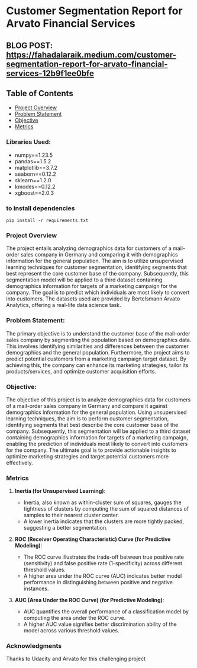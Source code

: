 
# Customer Segmentation Report for Arvato Financial Services
## BLOG POST: https://fahadalaraik.medium.com/customer-segmentation-report-for-arvato-financial-services-12b9f1ee0bfe
## Table of Contents
 * [Project Overview](#project-overview)
 * [Problem Statement](#problem-statement)
 * [Objective](#objective)
 * [Metrics](#metrics)

### Libraries Used:
 *  numpy==1.23.5
 *  pandas==1.5.2
 *  matplotlib==3.7.2
 *  seaborn==0.12.2
 *  sklearn==1.2.0
 *  kmodes==0.12.2
 *  xgboost==2.0.3

### to install dependencies
`pip install -r requirements.txt`

 
### Project Overview
The project entails analyzing demographics data for customers of a mail-order sales company in Germany and comparing it with demographics information for the general population. The aim is to utilize unsupervised learning techniques for customer segmentation, identifying segments that best represent the core customer base of the company. Subsequently, this segmentation model will be applied to a third dataset containing demographics information for targets of a marketing campaign for the company. The goal is to predict which individuals are most likely to convert into customers. The datasets used are provided by Bertelsmann Arvato Analytics, offering a real-life data science task.

### Problem Statement:
The primary objective is to understand the customer base of the mail-order sales company by segmenting the population based on demographics data. This involves identifying similarities and differences between the customer demographics and the general population. Furthermore, the project aims to predict potential customers from a marketing campaign target dataset. By achieving this, the company can enhance its marketing strategies, tailor its products/services, and optimize customer acquisition efforts.

### Objective:
The objective of this project is to analyze demographics data for customers of a mail-order sales company in Germany and compare it against demographics information for the general population. Using unsupervised learning techniques, the aim is to perform customer segmentation, identifying segments that best describe the core customer base of the company. Subsequently, this segmentation will be applied to a third dataset containing demographics information for targets of a marketing campaign, enabling the prediction of individuals most likely to convert into customers for the company. The ultimate goal is to provide actionable insights to optimize marketing strategies and target potential customers more effectively.

### Metrics
1. **Inertia (for Unsupervised Learning)**:
   - Inertia, also known as within-cluster sum of squares, gauges the tightness of clusters by computing the sum of squared    distances of samples to their nearest cluster center.
   - A lower inertia indicates that the clusters are more tightly packed, suggesting a better segmentation.

2. **ROC (Receiver Operating Characteristic) Curve (for Predictive Modeling)**:
   - The ROC curve illustrates the trade-off between true positive rate (sensitivity) and false positive rate (1-specificity) across different threshold values.
   - A higher area under the ROC curve (AUC) indicates better model performance in distinguishing between positive and negative instances.

3. **AUC (Area Under the ROC Curve) (for Predictive Modeling)**:
    - AUC quantifies the overall performance of a classification model by computing the area under the ROC curve.
    - A higher AUC value signifies better discrimination ability of the model across various threshold values.

### Acknowledgments
Thanks to Udacity and Arvato for this challenging project
